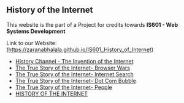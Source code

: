 ## History of the Internet 
This website is the part of a Project for credits towards **IS601 - Web Systems Development** 

Link to our Website: (https://zaranabhalala.github.io/IS601_History_of_Internet)

* [History Channel - The Invention of the Internet](https://zaranabhalala.github.io/IS601_History_of_Internet/Invention.html)
* [The True Story of the Internet- Browser Wars](https://zaranabhalala.github.io/IS601_History_of_Internet/Browser_wars.html)
* [The True Story of the Internet- Internet Search](https://zaranabhalala.github.io/IS601_History_of_Internet/Internet_search.html)
* [The True Story of the Internet- Dot Com Bubble](https://zaranabhalala.github.io/IS601_History_of_Internet/Dotcom_Bubble.html)
* [The True Story of the Internet- People](https://zaranabhalala.github.io/IS601_History_of_Internet/People.html)
* [HISTORY OF THE INTERNET](https://zaranabhalala.github.io/IS601_History_of_Internet/History_of_internet.html)
